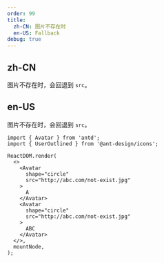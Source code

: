 ```yaml
---
order: 99
title:
  zh-CN: 图片不存在时
  en-US: Fallback
debug: true
---
```


## zh-CN

图片不存在时，会回退到 `src`。

## en-US

图片不存在时，会回退到 `src`。

```tsx
import { Avatar } from 'antd';
import { UserOutlined } from '@ant-design/icons';

ReactDOM.render(
  <>
    <Avatar
      shape="circle"
      src="http://abc.com/not-exist.jpg"
    >
      A
    </Avatar>
    <Avatar
      shape="circle"
      src="http://abc.com/not-exist.jpg"
    >
      ABC
    </Avatar>
  </>,
  mountNode,
);
```

<style>
#components-avatar-demo-basic .ant-avatar {
  margin-top: 16px;
  margin-right: 16px;
}
.ant-row-rtl #components-avatar-demo-basic .ant-avatar {
  margin-right: 0;
  margin-left: 16px;
}
</style>

